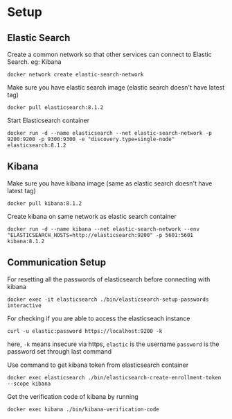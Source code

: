 # Setup

## Elastic Search

Create a common network so that other services can connect to Elastic Search. eg: Kibana
```shell
docker network create elastic-search-network
```

Make sure you have elastic search image (elastic search doesn't have latest tag)
```shell
docker pull elasticsearch:8.1.2
```

Start Elasticsearch container
```shell
docker run -d --name elasticsearch --net elastic-search-network -p 9200:9200 -p 9300:9300 -e "discovery.type=single-node" elasticsearch:8.1.2
```

## Kibana
Make sure you have kibana image (same as elastic search doesn't have latest tag)
```shell
docker pull kibana:8.1.2
```

Create kibana on same network as elastic search container
```shell
docker run -d --name kibana --net elastic-search-network --env "ELASTICSEARCH_HOSTS=http://elasticsearch:9200" -p 5601:5601 kibana:8.1.2 
```

## Communication Setup

For resetting all the passwords of elasticsearch before connecting with kibana
```shell
docker exec -it elasticsearch ./bin/elasticsearch-setup-passwords interactive
```

For checking if you are able to access the elasticseach instance
```shell
curl -u elastic:password https://localhost:9200 -k
```
here, `-k` means insecure via https, `elastic` is the username `password` is the password set through 
last command

Use command to get kibana token from elasticsearch container
```shell
docker exec elasticsearch ./bin/elasticsearch-create-enrollment-token --scope kibana
```

Get the verification code of kibana by running
```shell
docker exec kibana ./bin/kibana-verification-code
```